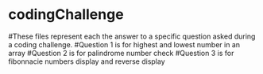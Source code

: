# codingChallenge
#These files represent each the answer to a specific question asked during a coding challenge. 
#Question 1 is for highest and lowest number in an array 
#Question 2 is for palindrome number check 
#Question 3 is for fibonnacie numbers display and reverse display 
